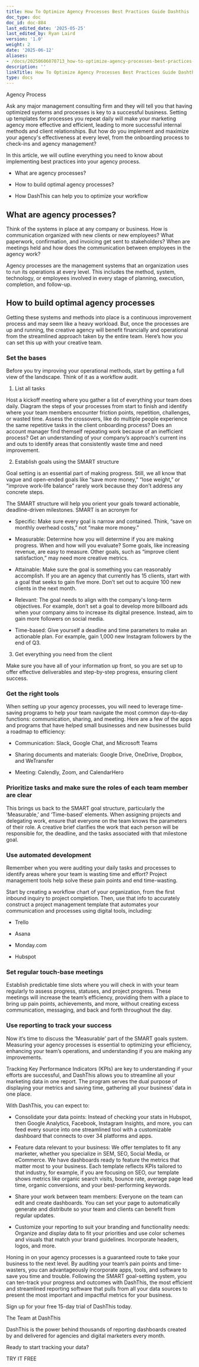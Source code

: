 ```yaml
---
title: How To Optimize Agency Processes Best Practices Guide Dashthis
doc_type: doc
doc_id: doc-884
last_edited_date: '2025-05-25'
last_edited_by: Ryan Laird
version: '1.0'
weight: 2
date: '2025-06-12'
aliases:
- /docs/20250606070713_how-to-optimize-agency-processes-best-practices-guide--dashthis_1_1/
description: ''
linkTitle: How To Optimize Agency Processes Best Practices Guide Dashthis
type: docs
---
```


<!-- Unsupported block type: image -->

Agency Process

Ask any major management consulting firm and they will tell you that having optimized systems and processes is key to a successful business. Setting up templates for processes you repeat daily will make your marketing agency more effective and efficient, leading to more successful internal methods and client relationships. But how do you implement and maximize your agency's effectiveness at every level, from the onboarding process to check-ins and agency management?

In this article, we will outline everything you need to know about implementing best practices into your agency process.

- What are agency processes?

- How to build optimal agency processes?

- How DashThis can help you to optimize your workflow

## What are agency processes?

Think of the systems in place at any company or business. How is communication organized with new clients or new employees? What paperwork, confirmation, and invoicing get sent to stakeholders? When are meetings held and how does the communication between employees in the agency work?

Agency processes are the management systems that an organization uses to run its operations at every level. This includes the method, system, technology, or employees involved in every stage of planning, execution, completion, and follow-up.

## How to build optimal agency processes

Getting these systems and methods into place is a continuous improvement process and may seem like a heavy workload. But, once the processes are up and running, the creative agency will benefit financially and operational from the streamlined approach taken by the entire team. Here’s how you can set this up with your creative team.

### Set the bases

Before you try improving your operational methods, start by getting a full view of the landscape. Think of it as a workflow audit.

1. List all tasks

Host a kickoff meeting where you gather a list of everything your team does daily. Diagram the steps of your processes from start to finish and identify where your team members encounter friction points, repetition, challenges, or wasted time. Assess the crossovers, like do multiple people experience the same repetitive tasks in the client onboarding process? Does an account manager find themself repeating work because of an inefficient process? Get an understanding of your company’s approach's current ins and outs to identify areas that consistently waste time and need improvement.

2. Establish goals using the SMART structure

Goal setting is an essential part of making progress. Still, we all know that vague and open-ended goals like “save more money,” “lose weight,” or “improve work-life balance” rarely work because they don’t address any concrete steps.

The SMART structure will help you orient your goals toward actionable, deadline-driven milestones. SMART is an acronym for

- Specific: Make sure every goal is narrow and contained. Think, “save on monthly overhead costs,” not “make more money.”

- Measurable: Determine how you will determine if you are making progress. When and how will you evaluate? Some goals, like increasing revenue, are easy to measure. Other goals, such as “improve client satisfaction,” may need more creative metrics.

- Attainable: Make sure the goal is something you can reasonably accomplish. If you are an agency that currently has 15 clients, start with a goal that seeks to gain five more. Don’t set out to acquire 100 new clients in the next month.

- Relevant: The goal needs to align with the company's long-term objectives. For example, don’t set a goal to develop more billboard ads when your company aims to increase its digital presence. Instead, aim to gain more followers on social media.

- Time-based: Give yourself a deadline and time parameters to make an actionable plan. For example, gain 1,000 new Instagram followers by the end of Q3.

3. Get everything you need from the client

Make sure you have all of your information up front, so you are set up to offer effective deliverables and step-by-step progress, ensuring client success.

### Get the right tools

When setting up your agency processes, you will need to leverage time-saving programs to help your team navigate the most common day-to-day functions: communication, sharing, and meeting. Here are a few of the apps and programs that have helped small businesses and new businesses build a roadmap to efficiency:

- Communication: Slack, Google Chat, and Microsoft Teams

- Sharing documents and materials: Google Drive, OneDrive, Dropbox, and WeTransfer

- Meeting: Calendly, Zoom, and CalendarHero

### Prioritize tasks and make sure the roles of each team member are clear

This brings us back to the SMART goal structure, particularly the ‘Measurable,’ and ‘Time-based’ elements. When assigning projects and delegating work, ensure that everyone on the team knows the parameters of their role. A creative brief clarifies the work that each person will be responsible for, the deadline, and the tasks associated with that milestone goal.

### Use automated development

Remember when you were auditing your daily tasks and processes to identify areas where your team is wasting time and effort? Project management tools help solve these pain points and end time-wasting.

Start by creating a workflow chart of your organization, from the first inbound inquiry to project completion. Then, use that info to accurately construct a project management template that automates your communication and processes using digital tools, including:

- Trello

- Asana

- Monday.com

- Hubspot

### Set regular touch-base meetings

Establish predictable time slots where you will check in with your team regularly to assess progress, statuses, and project progress. These meetings will increase the team’s efficiency, providing them with a place to bring up pain points, achievements, and more, without creating excess communication, messaging, and back and forth throughout the day.

### Use reporting to track your success

Now it‘s time to discuss the ‘Measurable’ part of the SMART goals system. Measuring your agency processes is essential to optimizing your efficiency, enhancing your team’s operations, and understanding if you are making any improvements.

Tracking Key Performance Indicators (KPIs) are key to understanding if your efforts are successful, and DashThis allows you to streamline all your marketing data in one report. The program serves the dual purpose of displaying your metrics and saving time, gathering all your business’ data in one place.

With DashThis, you can expect to:

- Consolidate your data points: Instead of checking your stats in Hubspot, then Google Analytics, Facebook, Instagram Insights, and more, you can feed every source into one streamlined tool with a customizable dashboard that connects to over 34 platforms and apps.

- Feature data relevant to your business: We offer templates to fit any marketer, whether you specialize in SEM, SEO, Social Media, or eCommerce. We have dashboards ready to feature the metrics that matter most to your business. Each template reflects KPIs tailored to that industry, for example, if you are focusing on SEO, our template shows metrics like organic search visits, bounce rate, average page lead time, organic conversions, and your best-performing keywords.

- Share your work between team members: Everyone on the team can edit and create dashboards. You can set your page to automatically generate and distribute so your team and clients can benefit from regular updates.

- Customize your reporting to suit your branding and functionality needs: Organize and display data to fit your priorities and use color schemes and visuals that match your brand guidelines. Incorporate headers, logos, and more.

Honing in on your agency processes is a guaranteed route to take your business to the next level. By auditing your team’s pain points and time-wasters, you can advantageously incorporate apps, tools, and software to save you time and trouble. Following the SMART goal-setting system, you can ten-track your progress and outcomes with DashThis, the most efficient and streamlined reporting software that pulls from all your data sources to present the most important and impactful metrics for your business.

Sign up for your free 15-day trial of DashThis today.

The Team at DashThis

DashThis is the power behind thousands of reporting dashboards created by and delivered for agencies and digital marketers every month.

Ready to start tracking your data?

TRY IT FREE
